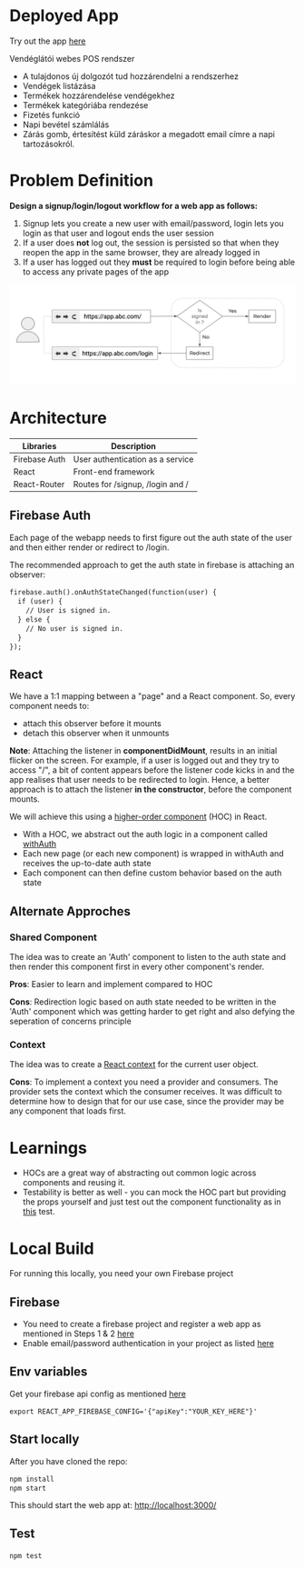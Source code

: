 # Deployed App

Try out the app [here](https://demonexatally.netlify.app/)

Vendéglátói webes POS rendszer

- A tulajdonos új dolgozót tud hozzárendelni a rendszerhez
- Vendégek listázása
- Termékek hozzárendelése vendégekhez
- Termékek kategóriába rendezése
- Fizetés funkció
- Napi bevétel számlálás
- Zárás gomb, értesítést küld záráskor a megadott email címre a napi tartozásokról.

# Problem Definition

**Design a signup/login/logout workflow for a web app as follows:**

1. Signup lets you create a new user with email/password, login lets you login as that user and logout ends the user session
2. If a user does **not** log out, the session is persisted so that when they reopen the app in the same browser, they are already logged in
3. If a user has logged out they **must** be required to login before being able to access any private pages of the app

![Login Logout workflow](/images/login-logout.png)

# Architecture

| Libraries     | Description                      |
| ------------- | -------------------------------- |
| Firebase Auth | User authentication as a service |
| React         | Front-end framework              |
| React-Router  | Routes for /signup, /login and / |

## Firebase Auth

Each page of the webapp needs to first figure out the auth state of the user and then either render or redirect to /login.

The recommended approach to get the auth state in firebase is attaching an observer:

```
firebase.auth().onAuthStateChanged(function(user) {
  if (user) {
    // User is signed in.
  } else {
    // No user is signed in.
  }
});

```

## React

We have a 1:1 mapping between a "page" and a React component. So, every component needs to:

- attach this observer before it mounts
- detach this observer when it unmounts

**Note**: Attaching the listener in **componentDidMount**, results in an initial flicker on the screen. For example, if a user is logged out and they try to access "/", a bit of content appears before the listener code kicks in and the app realises that user needs to be redirected to login. Hence, a better approach is to attach the listener **in the constructor**, before the component mounts.

We will achieve this using a [higher-order component](https://reactjs.org/docs/higher-order-components.html) (HOC) in React.

- With a HOC, we abstract out the auth logic in a component called [withAuth](https://github.com/asmitab/react-firebase-login/blob/master/src/components/auth.js)
- Each new page (or each new component) is wrapped in withAuth and receives the up-to-date auth state
- Each component can then define custom behavior based on the auth state

## Alternate Approches

### Shared Component

The idea was to create an 'Auth' component to listen to the auth state and then render this component first in every other component's render.

**Pros**: Easier to learn and implement compared to HOC

**Cons**: Redirection logic based on auth state needed to be written in the 'Auth' component which was getting harder to get right and also defying the seperation of concerns principle

### Context

The idea was to create a [React context](https://reactjs.org/docs/context.html) for the current user object.

**Cons**: To implement a context you need a provider and consumers. The provider sets the context which the consumer receives. It was difficult to determine how to design that for our use case, since the provider may be any component that loads first.

# Learnings

- HOCs are a great way of abstracting out common logic across components and reusing it.
- Testability is better as well - you can mock the HOC part but providing the props yourself and just test out the component functionality as in [this](https://github.com/asmitab/react-firebase-login/blob/master/src/pages/__tests__/login.js) test.

# Local Build

For running this locally, you need your own Firebase project

## Firebase

- You need to create a firebase project and register a web app as mentioned in Steps 1 & 2 [here](https://firebase.google.com/docs/web/setup)
- Enable email/password authentication in your project as listed [here](https://firebase.google.com/docs/auth/web/password-auth)

## Env variables

Get your firebase api config as mentioned [here](https://support.google.com/firebase/answer/7015592)

```
export REACT_APP_FIREBASE_CONFIG='{"apiKey":"YOUR_KEY_HERE"}'
```

## Start locally

After you have cloned the repo:

```
npm install
npm start
```

This should start the web app at: [http://localhost:3000/](http://localhost:3000/)

## Test

```
npm test
```
